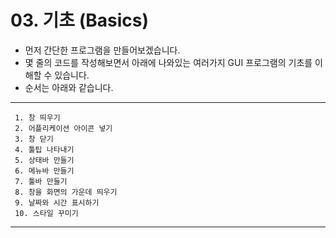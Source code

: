# 03. 기초 (Basics)
  - 먼저 간단한 프로그램을 만들어보겠습니다.
  - 몇 줄의 코드를 작성해보면서 아래에 나와있는 여러가지 GUI 프로그램의 기초를 이해할 수 있습니다. 
  - 순서는 아래와 같습니다.
  -----------------------------------------------
     1. 창 띄우기
     2. 어플리케이션 아이콘 넣기
     3. 창 닫기
     4. 툴팁 나타내기
     5. 상태바 만들기
     6. 메뉴바 만들기
     7. 툴바 만들기
     8. 창을 화면의 가운데 띄우기
     9. 날짜와 시간 표시하기
     10. 스타일 꾸미기
  ------------------------------------------------
